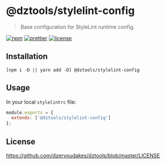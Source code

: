 # @dztools/stylelint-config

> Base configuration for StyleLint runtime config.

[![npm](https://img.shields.io/npm/v/@dztools/stylelint-config.svg)](https://www.npmjs.com/package/@dztools/stylelint-config)
[![prettier](https://img.shields.io/badge/code_style-prettier-ff69b4.svg)](https://prettier.io/)
[![license](https://img.shields.io/badge/License-MIT-green.svg)](https://opensource.org/licenses/MIT)

## Installation

```
[npm i -D || yarn add -D] @dztools/stylelint-config
```

## Usage

In your local `stylelintrc` file:

```js
module.exports = {
  extends: ['@dztools/stylelint-config']
};
```

## License

https://github.com/dzervoudakes/dztools/blob/master/LICENSE
